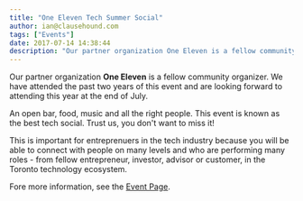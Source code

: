 ```yaml
---
title: "One Eleven Tech Summer Social"
author: ian@clausehound.com
tags: ["Events"]
date: 2017-07-14 14:38:44
description: "Our partner organization One Eleven is a fellow community organizer. We have attended the past two years of this event and are looking forward to attending this year at the end of July."
---
```





Our partner organization **One Eleven** is a fellow community organizer. We have attended the past two years of this event and are looking forward to attending this year at the end of July.

An open bar, food, music and all the right people. This event is known as the best tech social. Trust us, you don't want to miss it!

This is important for entreprenuers in the tech industry because you will be able to connect with people on many levels and who are performing many roles - from fellow entrepreneur, investor, advisor or customer, in the Toronto technology ecosystem.

Fore more information, see the [Event Page](https://www.picatic.com/oneelevensocial).
